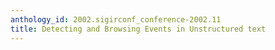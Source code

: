 ```yaml
---
anthology_id: 2002.sigirconf_conference-2002.11
title: Detecting and Browsing Events in Unstructured text
---
```

